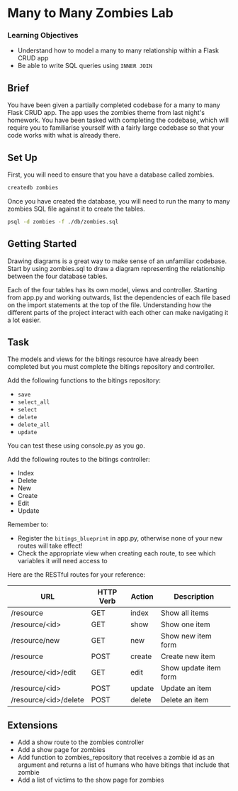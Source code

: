 # Many to Many Zombies Lab

### Learning Objectives

- Understand how to model a many to many relationship within a Flask CRUD app
- Be able to write SQL queries using `INNER JOIN`

## Brief

You have been given a partially completed codebase for a many to many Flask CRUD app. The app uses the zombies theme from last night's homework. You have been tasked with completing the codebase, which will require you to familiarise yourself with a fairly large codebase so that your code works with what is already there.

## Set Up

First, you will need to ensure that you have a database called zombies.

```sh
createdb zombies
```

Once you have created the database, you will need to run the many to many zombies SQL file against it to create the tables.

```sh
psql -d zombies -f ./db/zombies.sql
```

## Getting Started

Drawing diagrams is a great way to make sense of an unfamiliar codebase. Start by using zombies.sql to draw a diagram representing the relationship between the four database tables.

Each of the four tables has its own model, views and controller. Starting from app.py and working outwards, list the dependencies of each file based on the import statements at the top of the file. Understanding how the different parts of the project interact with each other can make navigating it a lot easier.

## Task

The models and views for the bitings resource have already been completed but you must complete the bitings repository and controller.

Add the following functions to the bitings repository:

- `save`
- `select_all`
- `select`
- `delete`
- `delete_all`
- `update`

You can test these using console.py as you go.

Add the following routes to the bitings controller:

- Index
- Delete
- New
- Create
- Edit
- Update

Remember to:

- Register the `bitings_blueprint` in app.py, otherwise none of your new routes will take effect!
- Check the appropriate view when creating each route, to see which variables it will need access to

Here are the RESTful routes for your reference:

| URL                    | HTTP Verb | Action | Description            |
|------------------------|-----------|--------|------------------------|
| /resource              | GET       | index  | Show all items         |
| /resource/\<id>        | GET       | show   | Show one item          |
| /resource/new          | GET       | new    | Show new item form     |
| /resource              | POST      | create | Create new item        |
| /resource/\<id>/edit   | GET       | edit   | Show update item form  |
| /resource/\<id>        | POST      | update | Update an item         |
| /resource/\<id>/delete | POST      | delete | Delete an item         |

## Extensions

- Add a show route to the zombies controller
- Add a show page for zombies
- Add function to zombies_repository that receives a zombie id as an argument and returns a list of humans who have bitings that include that zombie
- Add a list of victims to the show page for zombies
